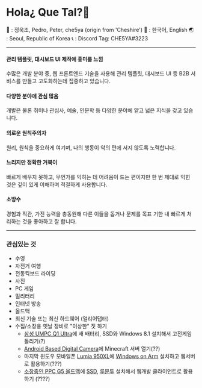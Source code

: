 # Hola¿ Que Tal?👋

📢 :  정욱조, Pedro, Peter, che5ya (origin from 'Cheshire')
💬 : 한국어, English
🌏 :  Seoul, Republic of Korea
📞 : Discord Tag: CHE5YA#3223

---

#### 관리 템플릿, 대시보드 UI 제작에 흥미를 느낌 
수많은 개발 분야 중, 웹 프론트엔드 기술을 사용해 관리 템플릿, 대시보드 UI 등 B2B 서비스를 만들고 고도화하는데 집중하고 있습니다.

#### 다양한 분야에 관심 많음
개발은 물론 취미나 관심사, 예술, 인문학 등 다양한 분야에 얕고 넓은 지식을 갖고 있습니다. 

#### 의로운 원칙주의자
원리, 원칙을 중요하게 여기며, 나의 행동이 악의 편에 서지 않도록 노력합니다.

#### 느리지만 정확한 거북이
빠르게 배우지 못하고, 무언가를 익히는 데 어려움이 드는 편이지만
한 번 제대로 익힌 것은 깊이 있게 이해하며 적절하게 사용합니다.

#### 소방수
경험과 직관, 가진 능력을 총동원해 다른 이들을 돕거나 문제를 목표 기한 내 빠르게 처리하는 것을 좋아하고 잘 합니다.

---

### 관심있는 것
* 수영
* 자전거 여행
* 전동킥보드 라이딩
* 사진
* PC 게임
* 밀리터리
* 인터넷 방송
* 올드맥
* 최신 기술 또는 최신 하드웨어 (얼리어댑터)
* 수집/소장용 옛날 장비로 "이상한" 짓 하기
	* [삼성 UMPC Q1 Ultra](https://ko.wikipedia.org/wiki/%EC%84%BC%EC%8A%A4_Q1_%EC%9A%B8%ED%8A%B8%EB%9D%BC)에 새 배터리, SSD와 Windows 8.1 설치해서 고전게임 돌리기(?)
	* [Android Based Digital Camera](https://namu.wiki/w/%EA%B0%A4%EB%9F%AD%EC%8B%9C%20%EC%B9%B4%EB%A9%94%EB%9D%BC%202)에 Minecraft 서버 열기(??)
	* 마지막 윈도우 모바일폰 [Lumia 950XL](https://namu.wiki/w/Lumia%20950(%EC%A0%9C%ED%92%88%EA%B5%B0)#s-3.2)에 [Windows on Arm](https://learn.microsoft.com/ko-kr/windows/arm/overview) 설치하고 웹서버로 활용하기(???)
	* [소장중인 PPC G5 올드맥](https://apple-history.com/g5_late_05)에 [SSD](https://www.youtube.com/watch?v=6WHxmrT7SBM), [루분투](http://mirror.datto.com/ubuntu-releases/lubuntu/releases/16.04.1/release/) 설치해서 웹개발 클라이언트로 활용하기 (????)
